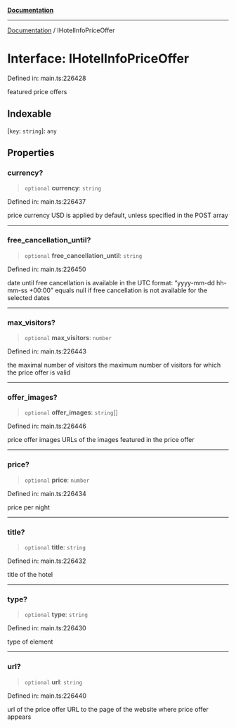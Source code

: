 [**Documentation**](../README.md)

***

[Documentation](../README.md) / IHotelInfoPriceOffer

# Interface: IHotelInfoPriceOffer

Defined in: main.ts:226428

featured price offers

## Indexable

\[`key`: `string`\]: `any`

## Properties

### currency?

> `optional` **currency**: `string`

Defined in: main.ts:226437

price currency
USD is applied by default, unless specified in the POST array

***

### free\_cancellation\_until?

> `optional` **free\_cancellation\_until**: `string`

Defined in: main.ts:226450

date until free cancellation is available
in the UTC format: “yyyy-mm-dd hh-mm-ss +00:00”
equals null if free cancellation is not available for the selected dates

***

### max\_visitors?

> `optional` **max\_visitors**: `number`

Defined in: main.ts:226443

the maximal number of visitors
the maximum number of visitors for which the price offer is valid

***

### offer\_images?

> `optional` **offer\_images**: `string`[]

Defined in: main.ts:226446

price offer images
URLs of the images featured in the price offer

***

### price?

> `optional` **price**: `number`

Defined in: main.ts:226434

price per night

***

### title?

> `optional` **title**: `string`

Defined in: main.ts:226432

title of the hotel

***

### type?

> `optional` **type**: `string`

Defined in: main.ts:226430

type of element

***

### url?

> `optional` **url**: `string`

Defined in: main.ts:226440

url of the price offer
URL to the page of the website where price offer appears
